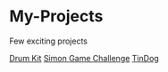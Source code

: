 # My-Projects
Few exciting projects 

<a href="https://sandhyadeepch.github.io/My-Projects/Drum%20Kit%20Starting%20Files/">Drum Kit</a>
<a href="https://sandhyadeepch.github.io/My-Projects/Simon%20Game%20Challenge%20Starting%20Files/">Simon Game Challenge</a>
<a href="https://sandhyadeepch.github.io/My-Projects/TinDog-Start-master/">TinDog</a>
